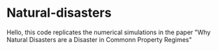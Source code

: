 # Natural-disasters

Hello, this code replicates the numerical simulations in the paper "Why Natural Disasters are a Disaster in Commonn Property Regimes"
